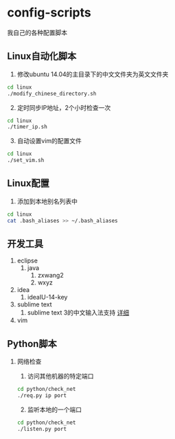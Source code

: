 # config-scripts
我自己的各种配置脚本

## Linux自动化脚本

1. 修改ubuntu 14.04的主目录下的中文文件夹为英文文件夹
``` Bash
cd linux
./modify_chinese_directory.sh
```

2. 定时同步IP地址，2个小时检查一次
``` Bash
cd linux
./timer_ip.sh
```

3. 自动设置vim的配置文件
``` Bash
cd linux
./set_vim.sh
```

## Linux配置

1. 添加到本地别名列表中
``` Bash
cd linux
cat .bash_aliases >> ~/.bash_aliases
```

## 开发工具
1. eclipse
    1. java
        1. zxwang2
        2. wxyz
2. idea
    1. ideaIU-14-key
3. sublime text
    1. sublime text 3的中文输入法支持 [详细](config-scripts/devtool/sublime/sublime.md)
4. vim

## Python脚本

1. 网络检查
    1. 访问其他机器的特定端口
    ``` Bash
    cd python/check_net
    ./req.py ip port
    ```
    
    2. 监听本地的一个端口
    ``` Bash
    cd python/check_net
    ./listen.py port
    ```